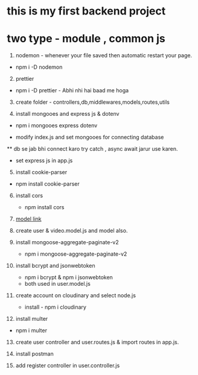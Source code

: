 # this is my first backend project 

# two type - module , common js

1. nodemon - whenever your file saved then automatic restart your page.
  - npm i -D nodemon

2. prettier 
  - npm i -D prettier - Abhi nhi  hai baad me hoga

3. create folder - controllers,db,middlewares,models,routes,utils

4. install mongooes and express js & dotenv
  - npm i mongooes express dotenv


* modify index.js and set mongooes for connecting database  

** db se jab bhi connect karo try catch , async await jarur use karen.

* set express js in app.js

5.  install cookie-parser
  - npm install cookie-parser

6. install cors
   - npm install cors
   
7. [model link](https://app.eraser.io/workspace/YtPqZ1VogxGy1jzIDkzj)



8. create user & video.model.js and model also.

9. install  mongoose-aggregate-paginate-v2
    - npm i mongoose-aggregate-paginate-v2

10. install  bcrypt and jsonwebtoken
    - npm i bcrypt & npm i jsonwebtoken
    -  both used in user.model.js

11. create account on cloudinary and select node.js
    - install  - npm i cloudinary

12. install multer
   -  npm i multer 

13. create user controller and user.routes.js & import routes in app.js.

14. install postman 

15. add register controller in user.controller.js 
